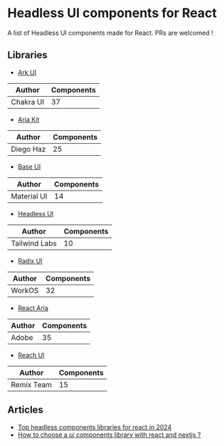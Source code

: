 # Headless UI components for React
A list of Headless UI components made for React.
PRs are welcomed !

## Libraries

- [Ark UI](https://ark-ui.com/)

| Author | Components |
| ------  | --------- |
| Chakra UI | 37 |


- [Aria Kit](https://ariakit.org/)

| Author | Components |
| ------  | --------- |
| Diego Haz	| 25 |


- [Base UI](https://mui.com/base-ui/)

| Author | Components |
| ------  | --------- |
| Material UI	| 14 |


- [Headless UI](https://headlessui.com/)
  
| Author | Components |
| ------  | --------- |
| Tailwind Labs	| 10 |


- [Radix UI](https://www.radix-ui.com/)

| Author | Components |
| ------  | --------- |
| WorkOS | 32 |

  
- [React Aria](https://react-spectrum.adobe.com/react-aria/index.html)
  
| Author | Components |
| ------  | --------- |
| Adobe | 35 |



- [Reach UI](https://reach.tech/)
    
| Author | Components |
| ------  | --------- |
| Remix Team | 15 |


## Articles
- [Top headless components libraries for react in 2024](https://www.hexa-web.fr/blog/top-headless-component-libraries-for-react-in-2024)
- [How to choose a ui components library with react and nextjs ?](https://www.hexa-web.fr/blog/how-to-choose-a-ui-components-library-with-react-and-nextjs)
